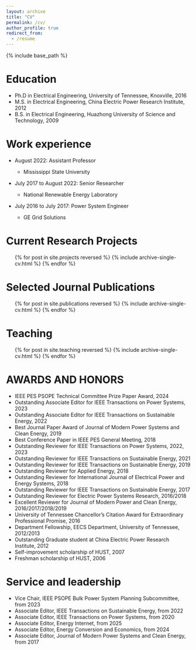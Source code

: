 ```yaml
---
layout: archive
title: "CV"
permalink: /cv/
author_profile: true
redirect_from:
  - /resume
---
```


{% include base_path %}

Education
======
* Ph.D in Electrical Engineering, University of Tennessee, Knoxville, 2016
* M.S. in Electrical Engineering, China Electric Power Research Institute, 2012
* B.S. in Electrical Engineering, Huazhong University of Science and Technology, 2009

Work experience
======
* August 2022: Assistant Professor
  * Mississippi State University

* July 2017 to August 2022: Senior Researcher
  * National Renewable Energy Laboratory

* July 2016 to July 2017: Power System Engineer
  * GE Grid Solutions

Current Research Projects
======
  <ul>{% for post in site.projects reversed %}
    {% include archive-single-cv.html %}
  {% endfor %}</ul>

Selected Journal Publications
======
  <ul>{% for post in site.publications reversed %}
    {% include archive-single-cv.html %}
  {% endfor %}</ul>

  
Teaching
======
  <ul>{% for post in site.teaching reversed %}
    {% include archive-single-cv.html %}
  {% endfor %}</ul>


AWARDS AND HONORS
======
* IEEE PES PSOPE Technical Committee Prize Paper Award, 2024
* Outstanding Associate Editor for IEEE Transactions on Power Systems, 2023
* Outstanding Associate Editor for IEEE Transactions on Sustainable Energy, 2022
* Best Journal Paper Award of Journal of Modern Power Systems and Clean Energy, 2019
* Best Conference Paper in IEEE PES General Meeting, 2018
* Outstanding Reviewer for IEEE Transactions on Power Systems, 2022, 2023
* Outstanding Reviewer for IEEE Transactions on Sustainable Energy, 2021
* Outstanding Reviewer for IEEE Transactions on Sustainable Energy, 2019
* Outstanding Reviewer for Applied Energy, 2018
* Outstanding Reviewer for International Journal of Electrical Power and Energy Systems, 2018
* Outstanding Reviewer for IEEE Transactions on Sustainable Energy, 2017
* Outstanding Reviewer for Electric Power Systems Research, 2016/2018
* Excellent Reviewer for Journal of Modern Power and Clean Energy, 2016/2017/2018/2019
* University of Tennessee Chancellor’s Citation Award for Extraordinary Professional Promise, 2016
* Department Fellowship, EECS Department, University of Tennessee, 2012/2013
* Outstanding Graduate student at China Electric Power Research Institute, 2012
* Self-improvement scholarship of HUST, 2007
* Freshman scholarship of HUST, 2006


Service and leadership
======
* Vice Chair, IEEE PSOPE Bulk Power System Planning Subcommittee, from 2023
* Associate Editor, IEEE Transactions on Sustainable Energy, from 2022
* Associate Editor, IEEE Transactions on Power Systems, from 2020
* Associate Editor, Energy Internet, from 2025
* Associate Editor, Energy Conversion and Economics, from 2024
* Associate Editor, Journal of Modern Power Systems and Clean Energy, from 2017
